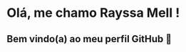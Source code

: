# Olá, me chamo Rayssa Mell ! 
## Bem vindo(a) ao meu perfil GitHub 👋

<!--
**rayssamell/rayssamell** is a ✨ _special_ ✨ repository because its `README.md` (this file) appears on your GitHub profile.

<div>
<a href="https://github.com/rayssamell/rayssamell">
<img loading="lazy" height="180em" src="https://github-readme-stats.vercel.app/api/top-langs/?rayssamell&layout=compact&langs_count=7&theme=dracula"/>
<img loading="lazy" height="180em" src="https://github-readme-stats.vercel.app/api?rayssamell&show_icons=true&theme=dracula&include_all_commits=true&count_private=true"/>
</div>

## Ferramentas e Tecnologias

<link rel="stylesheet" type='text/css' href="https://cdn.jsdelivr.net/gh/devicons/devicon@latest/devicon.min.css" />
<link rel="stylesheet" type='text/css' href="https://cdn.jsdelivr.net/gh/devicons/devicon@latest/devicon.min.css" />
<link rel="stylesheet" type='text/css' href="https://cdn.jsdelivr.net/gh/devicons/devicon@latest/devicon.min.css" />
<link rel="stylesheet" type='text/css' href="https://cdn.jsdelivr.net/gh/devicons/devicon@latest/devicon.min.css" />
<link rel="stylesheet" type='text/css' href="https://cdn.jsdelivr.net/gh/devicons/devicon@latest/devicon.min.css" />

## Estou aprendendo

<link rel="stylesheet" type='text/css' href="https://cdn.jsdelivr.net/gh/devicons/devicon@latest/devicon.min.css" />
<link rel="stylesheet" type='text/css' href="https://cdn.jsdelivr.net/gh/devicons/devicon@latest/devicon.min.css"  width="40" height="40"/>


-->
